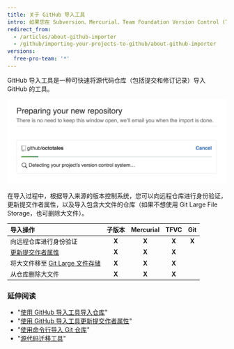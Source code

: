 ```yaml
---
title: 关于 GitHub 导入工具
intro: 如果您在 Subversion、Mercurial、Team Foundation Version Control (TFVC) 或其他 Git 仓库中有源代码，可使用 GitHub 导入工具将其移至 GitHub。
redirect_from:
  - /articles/about-github-importer
  - /github/importing-your-projects-to-github/about-github-importer
versions:
  free-pro-team: '*'
---
```

GitHub 导入工具是一种可快速将源代码仓库（包括提交和修订记录）导入 GitHub 的工具。

![导入仓库 gif](/assets/images/help/importer/github-importer.gif)

在导入过程中，根据导入来源的版本控制系统，您可以向远程仓库进行身份验证，更新提交作者属性，以及导入包含大文件的仓库（如果不想使用 Git Large File Storage，也可删除大文件）。

| 导入操作                                                                          |  子版本  | Mercurial | TFVC  |  Git  |
|:----------------------------------------------------------------------------- |:-----:|:---------:|:-----:|:-----:|
| 向远程仓库进行身份验证                                                                   | **X** |   **X**   | **X** | **X** |
| [更新提交作者属性](/articles/updating-commit-author-attribution-with-github-importer) | **X** |   **X**   | **X** |       |
| 将大文件移至 [Git Large 文件存储](/articles/about-git-large-file-storage)               | **X** |   **X**   | **X** |       |
| 从仓库删除大文件                                                                      | **X** |   **X**   | **X** |       |

### 延伸阅读

- "[使用 GitHub 导入工具导入仓库](/articles/importing-a-repository-with-github-importer)"
- "[使用 GitHub 导入工具更新提交作者属性](/articles/updating-commit-author-attribution-with-github-importer)"
- "[使用命令行导入 Git 仓库](/articles/importing-a-git-repository-using-the-command-line)"
- "[源代码迁移工具](/articles/source-code-migration-tools)"
